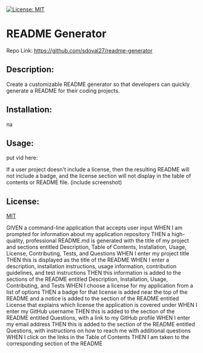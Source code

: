 [![License: MIT](https://img.shields.io/badge/License-MIT-yellow.svg)](https://opensource.org/licenses/MIT)

# README Generator
Repo Link: https://github.com/sdoval27/readme-generator

## Description:
Create a customizable README generator so that developers can quickly generate a README for their coding projects.

## Installation:
 na

## Usage:
put vid here:

If a user project doesn't include a license, then the resulting README will not include a badge, and the license section will not display in the table of contents or README file. (include screenshot)




## License:
 [MIT](https://www.gnu.org/licenses/old-licenses/gpl-2.0.en.html)


GIVEN a command-line application that accepts user input
WHEN I am prompted for information about my application repository
THEN a high-quality, professional README.md is generated with the title of my project and sections entitled Description, Table of Contents, Installation, Usage, License, Contributing, Tests, and Questions
WHEN I enter my project title
THEN this is displayed as the title of the README
WHEN I enter a description, installation instructions, usage information, contribution guidelines, and test instructions
THEN this information is added to the sections of the README entitled Description, Installation, Usage, Contributing, and Tests
WHEN I choose a license for my application from a list of options
THEN a badge for that license is added near the top of the README and a notice is added to the section of the README entitled License that explains which license the application is covered under
WHEN I enter my GitHub username
THEN this is added to the section of the README entitled Questions, with a link to my GitHub profile
WHEN I enter my email address
THEN this is added to the section of the README entitled Questions, with instructions on how to reach me with additional questions
WHEN I click on the links in the Table of Contents
THEN I am taken to the corresponding section of the README
